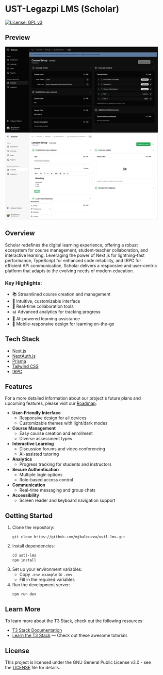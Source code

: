 # UST-Legazpi LMS (Scholar)

[![License: GPL v3](https://img.shields.io/badge/License-GPLv3-blue.svg)](https://www.gnu.org/licenses/gpl-3.0)

## Preview

![Course Setup](./public/assets/preview/course-setup.png)
![Chapter Setup](./public/assets/preview/chapter-setup.png)

## Overview

Scholar redefines the digital learning experience, offering a robust ecosystem for course management, student-teacher collaboration, and interactive learning. Leveraging the power of Next.js for lightning-fast performance, TypeScript for enhanced code reliability, and tRPC for efficient API communication, Scholar delivers a responsive and user-centric platform that adapts to the evolving needs of modern education.

### Key Highlights:

- 📚 Streamlined course creation and management
- 🎨 Intuitive, customizable interface
- 🤝 Real-time collaboration tools
- 📊 Advanced analytics for tracking progress
- 🤖 AI-powered learning assistance
- 📱 Mobile-responsive design for learning on-the-go

## Tech Stack

- [Next.js](https://nextjs.org)
- [NextAuth.js](https://next-auth.js.org)
- [Prisma](https://prisma.io)
- [Tailwind CSS](https://tailwindcss.com)
- [tRPC](https://trpc.io)

## Features

For a more detailed information about our project's future plans and upcoming features, please visit our [Roadmap](ROADMAP.md).

- **User-Friendly Interface**
  - Responsive design for all devices
  - Customizable themes with light/dark modes
- **Course Management**
  - Easy course creation and enrollment
  - Diverse assessment types
- **Interactive Learning**
  - Discussion forums and video conferencing
  - AI-assisted tutoring
- **Analytics**
  - Progress tracking for students and instructors
- **Secure Authentication**
  - Multiple login options
  - Role-based access control
- **Communication**
  - Real-time messaging and group chats
- **Accessibility**
  - Screen reader and keyboard navigation support

## Getting Started

1. Clone the repository:
   ```
   git clone https://github.com/mjbalcueva/ustl-lms.git
   ```
2. Install dependencies:
   ```
   cd ustl-lms
   npm install
   ```
3. Set up your environment variables:
   - Copy `.env.example` to `.env`
   - Fill in the required variables
4. Run the development server:
   ```
   npm run dev
   ```

## Learn More

To learn more about the T3 Stack, check out the following resources:

- [T3 Stack Documentation](https://create.t3.gg/)
- [Learn the T3 Stack](https://create.t3.gg/en/faq#what-learning-resources-are-currently-available) — Check out these awesome tutorials

## License

This project is licensed under the GNU General Public License v3.0 - see the [LICENSE](LICENSE) file for details.
